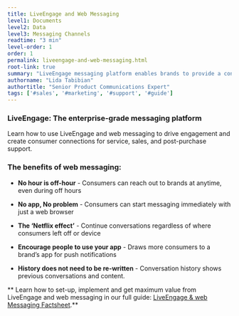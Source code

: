 ```yaml
---
title: LiveEngage and Web Messaging
level1: Documents
level2: Data
level3: Messaging Channels
readtime: "3 min"
level-order: 1
order: 1
permalink: liveengage-and-web-messaging.html
root-link: true
summary: "LiveEngage messaging platform enables brands to provide a continuous connection with consumers, creating the personalized, convenient level of service people expect today — straight to their mobile phone, including*web messaging. "
authorname: "Lida Tabibian"
authortitle: "Senior Product Communications Expert"
tags: ['#sales', '#marketing', '#support', '#guide']
---
```


### LiveEngage: The enterprise-grade messaging platform

Learn how to use LiveEngage and web messaging to drive engagement and create consumer connections for service, sales, and post-purchase support.

### The benefits of web messaging:

* **No hour is off-hour** - Consumers can reach out to brands at anytime, even during off hours

* **No app, No problem** - Consumers can start messaging immediately with just a web browser

* **The ‘Netflix effect’** - Continue conversations regardless of where consumers left off or device

* **Encourage people to use your app** - Draws more consumers to a brand’s app for push notifications

* **History does not need to be re-written** - Conversation history shows previous conversations and content.

** Learn how to set-up, implement and get maximum value from LiveEngage and web messaging in our full guide: [LiveEngage & web Messaging Factsheet](http://info.liveperson.com/rs/501-BLE-979/images/WebMessaging_Factsheet.pdf).**
